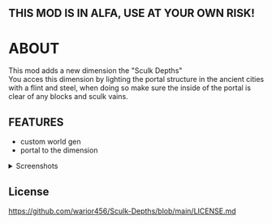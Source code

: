 ## THIS MOD IS IN ALFA, USE AT YOUR OWN RISK!
# ABOUT


This mod adds a new dimension the "Sculk Depths" <br>
You acces this dimension by lighting the portal structure in the ancient cities with a flint and steel, when doing so make sure the inside of the portal is clear of any blocks and sculk vains.


## FEATURES
  
  - custom world gen
  - portal to the dimension
  
  <details>
    <summary> Screenshots </summary>

![Sculk-Dephts-portal](https://user-images.githubusercontent.com/66562258/226136999-a4a0a517-c7dc-4989-9ca7-37d1193019d8.png) <br>
![image](https://user-images.githubusercontent.com/66562258/226136962-843025cf-957b-4331-a343-f8b4e9265709.png) <br>
![image](https://user-images.githubusercontent.com/66562258/226136978-d1683dd1-d642-4cae-a204-0a92fb0ad2ba.png) <br>
![image](https://user-images.githubusercontent.com/66562258/226213541-25528269-7c6c-46cd-8c4e-f0bab01fd724.png)




</details>




## License
https://github.com/warior456/Sculk-Depths/blob/main/LICENSE.md

